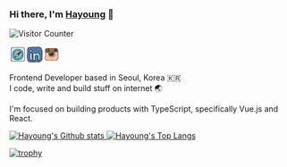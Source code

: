 ### Hi there, I'm [Hayoung](https://iamhayoung.dev) 👋

![Visitor Counter](https://hits.seeyoufarm.com/api/count/incr/badge.svg?url=https%3A%2F%2Fgithub.com%2Fiamhayoung%2F&count_bg=%23BB7E8C&title_bg=%23434343&icon=github.svg&icon_color=%23FFFFFF&title=HITS&edge_flat=false")

<a href="https://iamhayoung.dev" target="_blank">
  <img align="left" alt="Hayoung's Blog" width="30px" src="https://raw.githubusercontent.com/iamhayoung/iamhayoung/main/assets/icons8-safari-48.svg" />
</a>
<a href="https://www.linkedin.com/in/hayounggam/" target="_blank">
  <img align="left" alt="Hayoung's LinkedIn" width="30px" src="https://raw.githubusercontent.com/iamhayoung/iamhayoung/main/assets/icons8-linkedin-48.svg" />
</a>
<a href="https://www.instagram.com/iam_hayoung_/" target="_blank">
  <img align="left" alt="Hayoung's Instagram" width="30px" src="https://raw.githubusercontent.com/iamhayoung/iamhayoung/main/assets/icons8-instagram-old-48.svg" />
</a>

<br />
<br />

Frontend Developer based in Seoul, Korea 🇰🇷<br />
I code, write and build stuff on internet 🌏<br />

I'm focused on building products with TypeScript, specifically Vue.js and React.

<p align="left">
  <a href="https://github.com/anuraghazra/github-readme-stats">
    <img alt="Hayoung's Github stats" height="150px" src="https://github-readme-stats.vercel.app/api?username=iamhayoung&count_private=true&show_icons=true&title_color=A93F55&text_color=24292E&bg_color=F5EDF0&icon_color=A93F55&hide_border=true" />
  </a>
  <a href="https://github.com/anuraghazra/github-readme-stats">
    <img alt="Hayoung's Top Langs" height="150px" src="https://github-readme-stats.vercel.app/api/top-langs/?username=iamhayoung&custom_title=My&nbsp;Languages&nbsp;🖥&layout=compact&count_private=true&show_icons=true&title_color=24292E&text_color=24292E&bg_color=F5EDF0&icon_color=24292E&hide_border=true" />
  </a>
</p>

[![trophy](https://github-profile-trophy.vercel.app/?username=iamhayoung&theme=gitdimmed&column=7&no-frame=true&margin-w=10)](https://github.com/ryo-ma/github-profile-trophy)


